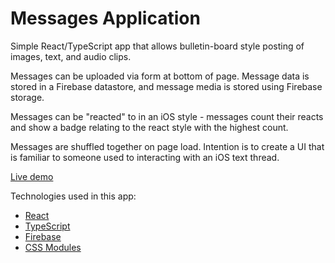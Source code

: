 # Messages Application

Simple React/TypeScript app that allows bulletin-board style posting of images, text, and audio clips.

Messages can be uploaded via form at bottom of page. Message data is stored in a
Firebase datastore, and message media is stored using Firebase storage.

Messages can be "reacted" to in an iOS style - messages count their reacts and show a
badge relating to the react style with the highest count.

Messages are shuffled together on page load. Intention is to create a UI that is
familiar to someone used to interacting with an iOS text thread.

[Live demo](https://soundboard-demo-73142.web.app/)

Technologies used in this app:

- [React](https://react.dev/)
- [TypeScript](https://www.typescriptlang.org/)
- [Firebase](https://firebase.google.com/)
- [CSS Modules](https://github.com/css-modules/css-modules)
